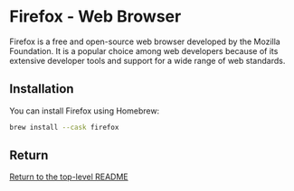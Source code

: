 # Firefox - Web Browser

Firefox is a free and open-source web browser developed by the Mozilla Foundation.
It is a popular choice among web developers because of its extensive developer tools and support for a wide range of web standards.

## Installation

You can install Firefox using Homebrew:

```bash
brew install --cask firefox
```

## Return

[Return to the top-level README](./../../README.md)
